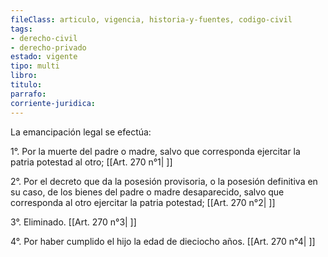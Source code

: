 ```yaml
---
fileClass: articulo, vigencia, historia-y-fuentes, codigo-civil
tags:
- derecho-civil
- derecho-privado
estado: vigente
tipo: multi
libro:
titulo:
parrafo:
corriente-juridica:
---
```

La emancipación legal se efectúa:

1°. Por la muerte del padre o madre, salvo que corresponda ejercitar la patria potestad al otro; [[Art. 270 n°1| ]]

2°. Por el decreto que da la posesión provisoria, o la posesión definitiva en su caso, de los bienes del padre o madre desaparecido, salvo que corresponda al otro ejercitar la patria potestad; [[Art. 270 n°2| ]]

3°. Eliminado. [[Art. 270 n°3| ]]

4°. Por haber cumplido el hijo la edad de dieciocho años. [[Art. 270 n°4| ]]